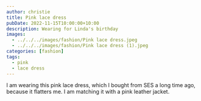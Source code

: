 ```yaml
---
author: christie
title: Pink lace dress
pubDate: 2022-11-15T10:00:00+10:00
description: Wearing for Linda's birthday
images:
  - ../../../images/fashion/Pink lace dress.jpeg
  - ../../../images/fashion/Pink lace dress (1).jpeg
categories: [fashion]
tags:
  - pink
  - lace dress
---
```


I am wearing this pink lace dress, which I bought from SES a long time ago, because it flatters me. I am matching it with a pink leather jacket.
